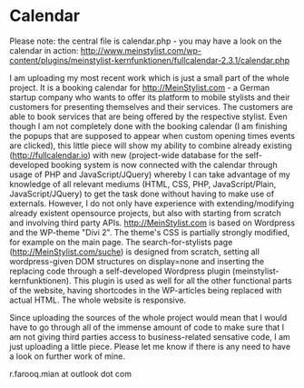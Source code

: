 # Calendar

Please note: the central file is calendar.php - you may have a look on the calendar in action: http://www.meinstylist.com/wp-content/plugins/meinstylist-kernfunktionen/fullcalendar-2.3.1/calendar.php

I am uploading my most recent work which is just a small part of the whole project. It is a booking calendar for http://MeinStylist.com - a German startup company who wants to offer its platform to mobile stylists and their customers for presenting themselves and their services. The customers are able to book services that are being offered by the respective stylist. Even though I am not completely done with the booking calendar (I am finishing the popups that are supposed to appear when custom opening times events are clicked), this little piece will show my ability to combine already existing (http://fullcalendar.io) with new (project-wide database for the self-developed booking system is now connected with the calendar through usage of PHP and JavaScript/JQuery) whereby I can take advantage of my knowledge of all relevant mediums (HTML, CSS, PHP, JavaScript/Plain, JavaScript/JQuery) to get the task done without having to make use of externals. However, I do not only have experience with extending/modifying already existent opensource projects, but also with starting from scratch and involving third party APIs. http://MeinStylist.com is based on Wordpress and the WP-theme "Divi 2". The theme's CSS is partially strongly modified, for example on the main page. The search-for-stylists page (http://MeinStylist.com/suche) is designed from scratch, setting all wordpress-given DOM structures on display=none and inserting the replacing code through a self-developed Wordpress plugin (meinstylist-kernfunktionen). This plugin is used as well for all the other functional parts of the website, having shortcodes in the WP-articles being replaced with actual HTML. The whole website is responsive.

Since uploading the sources of the whole project would mean that I would have to go through all of the immense amount of code to make sure that I am not giving third parties access to business-related sensative code, I am just uploading a little piece. Please let me know if there is any need to have a look on further work of mine.

r.farooq.mian at outlook dot com
